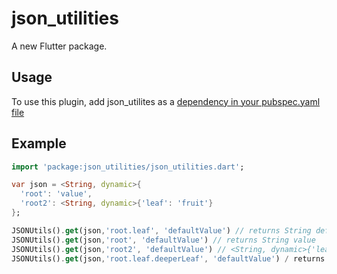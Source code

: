 # json_utilities

A new Flutter package.

## Usage

To use this plugin, add json_utilites as a [dependency in your pubspec.yaml file](https://flutter.io/platform-plugins/)

## Example
```dart
import 'package:json_utilities/json_utilities.dart';

var json = <String, dynamic>{
  'root': 'value',
  'root2': <String, dynamic>{'leaf': 'fruit'}
};

JSONUtils().get(json,'root.leaf', 'defaultValue') // returns String defaultValue
JSONUtils().get(json,'root', 'defaultValue') // returns String value
JSONUtils().get(json,'root2', 'defaultValue') // <String, dynamic>{'leaf': 'fruit'}
JSONUtils().get(json,'root.leaf.deeperLeaf', 'defaultValue') / returns String defaultValue
```